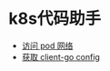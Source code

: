 # k8s代码助手

* <a href="md/curl_pod.md" target="_blank"> 访问 pod 网络 </a>
* <a href="md/get_client_config.md" target="_blank"> 获取 client-go config </a>

